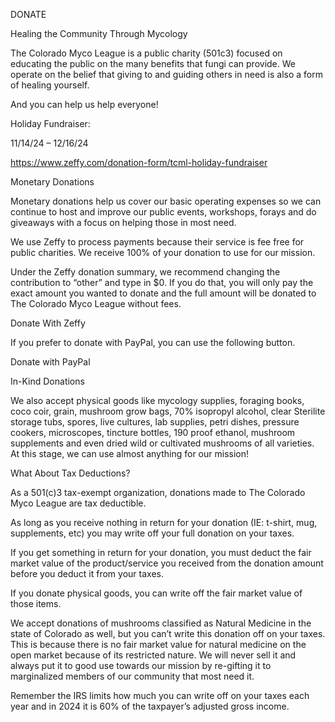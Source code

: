 DONATE

Healing the Community Through Mycology

The Colorado Myco League is a public charity (501c3) focused on educating the public on the many benefits that fungi can provide. We operate on the belief that giving to and guiding others in need is also a form of healing yourself.

And you can help us help everyone!

Holiday Fundraiser:

11/14/24 – 12/16/24

https://www.zeffy.com/donation-form/tcml-holiday-fundraiser

Monetary Donations

Monetary donations help us cover our basic operating expenses so we can continue to host and improve our public events, workshops, forays and do giveaways with a focus on helping those in most need.

We use Zeffy to process payments because their service is fee free for public charities. We receive 100% of your donation to use for our mission.

Under the Zeffy donation summary, we recommend changing the contribution to “other” and type in $0. If you do that, you will only pay the exact amount you wanted to donate and the full amount will be donated to The Colorado Myco League without fees.

Donate With Zeffy

If you prefer to donate with PayPal, you can use the following button.

Donate with PayPal

In-Kind Donations

We also accept physical goods like mycology supplies, foraging books, coco coir, grain, mushroom grow bags, 70% isopropyl alcohol, clear Sterilite storage tubs, spores, live cultures, lab supplies, petri dishes, pressure cookers, microscopes, tincture bottles, 190 proof ethanol, mushroom supplements and even dried wild or cultivated mushrooms of all varieties. At this stage, we can use almost anything for our mission!

What About Tax Deductions?

As a 501(c)3 tax-exempt organization, donations made to The Colorado Myco League are tax deductible.

As long as you receive nothing in return for your donation (IE: t-shirt, mug, supplements, etc) you may write off your full donation on your taxes.

If you get something in return for your donation, you must deduct the fair market value of the product/service you received from the donation amount before you deduct it from your taxes.

If you donate physical goods, you can write off the fair market value of those items.

We accept donations of mushrooms classified as Natural Medicine in the state of Colorado as well, but you can’t write this donation off on your taxes. This is because there is no fair market value for natural medicine on the open market because of its restricted nature. We will never sell it and always put it to good use towards our mission by re-gifting it to marginalized members of our community that most need it.

Remember the IRS limits how much you can write off on your taxes each year and in 2024 it is 60% of the taxpayer’s adjusted gross income.